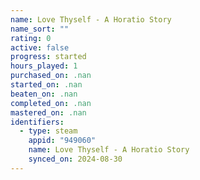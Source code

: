 ```yaml
---
name: Love Thyself - A Horatio Story
name_sort: ""
rating: 0
active: false
progress: started
hours_played: 1
purchased_on: .nan
started_on: .nan
beaten_on: .nan
completed_on: .nan
mastered_on: .nan
identifiers:
  - type: steam
    appid: "949060"
    name: Love Thyself - A Horatio Story
    synced_on: 2024-08-30
---
```

